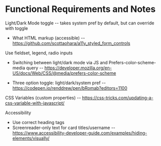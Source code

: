 # Functional Requirements and Notes

Light/Dark Mode toggle -- takes system pref by default, but can override with toggle 

- What HTML markup (accessible) -- https://github.com/scottaohara/a11y_styled_form_controls

Use fieldset, legend, radio inputs

- Switching between light/dark mode via JS and
Prefers-color-scheme-media query -- https://developer.mozilla.org/en-US/docs/Web/CSS/@media/prefers-color-scheme

- Three option toggle: light/dark/system pref -- https://codepen.io/renddrew/pen/bRomab?editors=1100

CSS Variables (custom properties) -- https://css-tricks.com/updating-a-css-variable-with-javascript/


Accessibility

- Use correct heading tags
- Screenreader-only text for card titles/username -- https://www.accessibility-developer-guide.com/examples/hiding-elements/visually/
